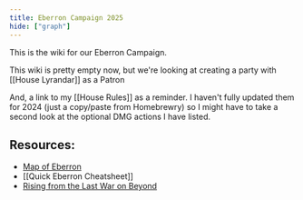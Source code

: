 ```yaml
---
title: Eberron Campaign 2025
hide: ["graph"]
---
```


This is the wiki for our Eberron Campaign.

This wiki is pretty empty now, but we're looking at creating a party with [[House Lyrandar]] as a Patron

And, a link to my [[House Rules]] as a reminder. I haven't fully updated them for 2024 (just a copy/paste from Homebrewry) so I might have to take a second look at the optional DMG actions I have listed.

## Resources:

- [Map of Eberron](https://eberronmap.johnarcadian.com/)
- [[Quick Eberron Cheatsheet]]
- [Rising from the Last War on Beyond](https://www.dndbeyond.com/sources/dnd/erftlw)
